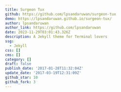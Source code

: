 ```yaml
---
title: Surgeon Tux
github: https://github.com/lpsandaruwan/surgeon-tux
demo: https://lpsandaruwan.github.io/surgeon-tux/
author: lpsandaruwan
author_link: https://github.com/lpsandaruwan
date: 2023-11-29T03:01:43.326Z
description: A Jekyll theme for Terminal lovers
ssg:
  - Jekyll
css: []
cms: []
category: []
draft: false
publish_date: '2017-01-28T11:32:04Z'
update_date: '2017-03-19T12:31:09Z'
github_star: 10
github_fork: 3
---
```

